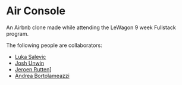 # Air Console

An Airbnb clone made while attending the LeWagon 9 week Fullstack program.

The following people are collaborators:

- [Luka Salevic](https://github.com/Sensanaty)
- [Josh Unwin](https://github.com/josh-unwin)
- [Jeroen Rutten](https://github.com/loftlights)]
- [Andrea Bortolameazzi](https://github.com/andreapmd)